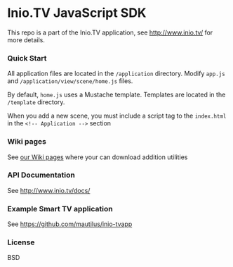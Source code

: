 Inio.TV JavaScript SDK
===========

This repo is a part of the Inio.TV application, see http://www.inio.tv/ for more details.


### Quick Start
All application files are located in the `/application` directory. Modify `app.js` and `/application/view/scene/home.js` files.

By default, `home.js` uses a Mustache template. Templates are located in the `/template` directory.

When you add a new scene, you must include a script tag to the `index.html` in the `<!-- Application -->` section

### Wiki pages
See [our Wiki pages](https://github.com/mautilus/inio-sdk-js/wiki) where your can download addition utilities

### API Documentation
See http://www.inio.tv/docs/

### Example Smart TV application
See https://github.com/mautilus/inio-tvapp

### License
BSD
